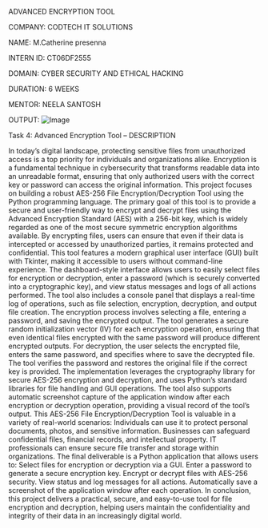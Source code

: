 ADVANCED ENCRYPTION TOOL

COMPANY:    CODTECH IT SOLUTIONS

NAME: M.Catherine presenna

INTERN ID:  CT06DF2555

DOMAIN:    CYBER SECURITY AND ETHICAL HACKING

DURATION:    6 WEEKS

MENTOR:    NEELA SANTOSH

OUTPUT:    ![Image](https://github.com/user-attachments/assets/d82754dd-768d-4d07-b892-66657d4dd0f3)

Task 4: Advanced Encryption Tool – DESCRIPTION

In today’s digital landscape, protecting sensitive files from unauthorized access is a top priority for individuals and organizations alike. 
Encryption is a fundamental technique in cybersecurity that transforms readable data into an unreadable format, ensuring that only authorized users with the correct key or password can access the original information. 
This project focuses on building a robust AES-256 File Encryption/Decryption Tool using the Python programming language.
The primary goal of this tool is to provide a secure and user-friendly way to encrypt and decrypt files using the Advanced Encryption Standard (AES) with a 256-bit key, which is widely regarded as one of the most secure symmetric encryption algorithms available. 
By encrypting files, users can ensure that even if their data is intercepted or accessed by unauthorized parties, it remains protected and confidential.
This tool features a modern graphical user interface (GUI) built with Tkinter, making it accessible to users without command-line experience. 
The dashboard-style interface allows users to easily select files for encryption or decryption, enter a password (which is securely converted into a cryptographic key), and view status messages and logs of all actions performed. 
The tool also includes a console panel that displays a real-time log of operations, such as file selection, encryption, decryption, and output file creation.
The encryption process involves selecting a file, entering a password, and saving the encrypted output. 
The tool generates a secure random initialization vector (IV) for each encryption operation, ensuring that even identical files encrypted with the same password will produce different encrypted outputs. 
For decryption, the user selects the encrypted file, enters the same password, and specifies where to save the decrypted file. 
The tool verifies the password and restores the original file if the correct key is provided.
The implementation leverages the cryptography library for secure AES-256 encryption and decryption, and uses Python’s standard libraries for file handling and GUI operations. 
The tool also supports automatic screenshot capture of the application window after each encryption or decryption operation, providing a visual record of the tool’s output.
This AES-256 File Encryption/Decryption Tool is valuable in a variety of real-world scenarios:
Individuals can use it to protect personal documents, photos, and sensitive information.
Businesses can safeguard confidential files, financial records, and intellectual property.
IT professionals can ensure secure file transfer and storage within organizations.
The final deliverable is a Python application that allows users to:
Select files for encryption or decryption via a GUI.
Enter a password to generate a secure encryption key.
Encrypt or decrypt files with AES-256 security.
View status and log messages for all actions.
Automatically save a screenshot of the application window after each operation.
In conclusion, this project delivers a practical, secure, and easy-to-use tool for file encryption and decryption, helping users maintain the confidentiality and integrity of their data in an increasingly digital world.
